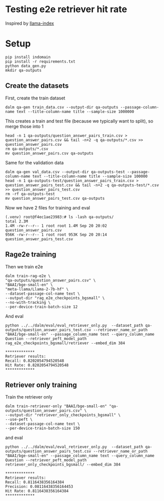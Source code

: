 # Testing e2e retriever hit rate


Inspired by [llama-index](https://gpt-index.readthedocs.io/en/latest/examples/finetuning/embeddings/finetune_embedding_adapter.html)

# Setup

```shell
pip install indomain
pip install -r requirements.txt
python data_gen.py
mkdir qa-outputs
```

## Create the datasets
First, create the train dataset
```shell
dalm qa-gen train_data.csv --output-dir qa-outputs --passage-column-name text --title-column-name title --sample-size 1000000
```
This creates a train and test file (because we typically want to split), so merge those into 1
```shell
head -n 1 qa-outputs/question_answer_pairs_train.csv > question_answer_pairs.csv && tail -n+2 -q qa-outputs/*.csv >> question_answer_pairs.csv
rm qa-outputs/*.csv
mv question_answer_pairs.csv qa-outputs
```

Same for the validation data
```shell
dalm qa-gen val_data.csv --output-dir qa-outputs-test --passage-column-name text --title-column-name title --sample-size 100000
head -n 1 qa-outputs-test/question_answer_pairs_train.csv > question_answer_pairs_test.csv && tail -n+2 -q qa-outputs-test/*.csv >> question_answer_pairs_test.csv
rm -rf qa-outputs-test
mv question_answer_pairs_test.csv qa-outputs
```

Now we have 2 files for training and eval
```shell
(.venv) root@f4ec1ae23983:# ls -lash qa-outputs/
total 2.3M
1.4M -rw-r--r-- 1 root root 1.4M Sep 20 20:02 question_answer_pairs.csv
956K -rw-r--r-- 1 root root 953K Sep 20 20:14 question_answer_pairs_test.csv
```

## Rage2e training

Then we train e2e
```shell
dalm train-rag-e2e \
"qa-outputs/question_answer_pairs.csv" \
"BAAI/bge-small-en" \
"meta-llama/Llama-2-7b-hf" \
--dataset-passage-col-name text \
--output-dir "rag_e2e_checkpoints_bgsmall" \
--no-with-tracking \
--per-device-train-batch-size 12
```

And eval
```
python ../../dalm/eval/eval_retriever_only.py  --dataset_path qa-outputs/question_answer_pairs_test.csv --retriever_name_or_path "BAAI/bge-small-en" --passage_column_name text --query_column_name Question --retriever_peft_model_path rag_e2e_checkpoints_bgsmall/retriever --embed_dim 384

*************
Retriever results:
Recall: 0.8202054794520548
Hit Rate: 0.8202054794520548
*************
```



## Retriever only training

Train the retriever only
```
dalm train-retriever-only "BAAI/bge-small-en" "qa-outputs/question_answer_pairs.csv" \
--output-dir "retriever_only_checkpoints_bgsmall" \
--use-peft \
--dataset-passage-col-name text \
--per-device-train-batch-size 150
```

and eval
```
python ../../dalm/eval/eval_retriever_only.py  --dataset_path qa-outputs/question_answer_pairs_test.csv --retriever_name_or_path "BAAI/bge-small-en" --passage_column_name text --query_column_name Question --retriever_peft_model_path retriever_only_checkpoints_bgsmall/ --embed_dim 384

*************
Retriever results:
Recall: 0.8116438356164384
Precision: 0.08116438356164453
Hit Rate: 0.8116438356164384
*************
```